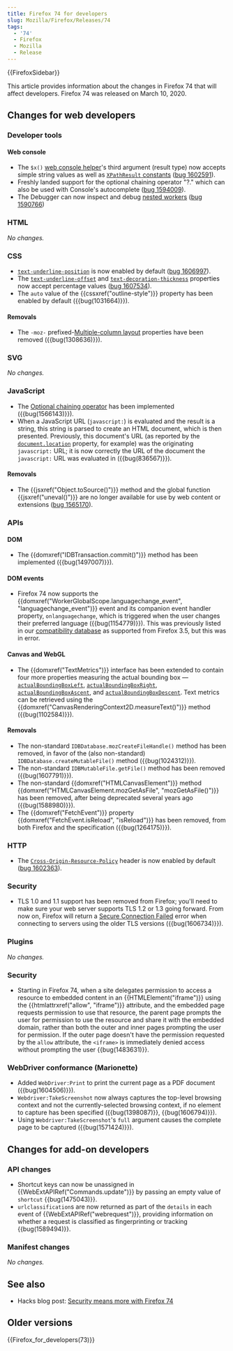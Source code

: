 ```yaml
---
title: Firefox 74 for developers
slug: Mozilla/Firefox/Releases/74
tags:
  - '74'
  - Firefox
  - Mozilla
  - Release
---
```

{{FirefoxSidebar}}

This article provides information about the changes in Firefox 74 that will affect developers. Firefox 74 was released on March 10, 2020.

## Changes for web developers

### Developer tools

#### Web console

- The `$x()` [web console helper](https://firefox-source-docs.mozilla.org/devtools-user/web_console/helpers/index.html)'s third argument (result type) now accepts simple string values as well as [`XPathResult` constants](/en-US/docs/Web/API/XPathResult#constants) ([bug 1602591](https://bugzilla.mozilla.org/show_bug.cgi?id=1602591)).
- Freshly landed support for the optional chaining operator "?." which can also be used with Console's autocomplete ([bug 1594009](https://bugzilla.mozilla.org/show_bug.cgi?id=1594009)).
- The Debugger can now inspect and debug [nested workers](/en-US/docs/Web/API/Web_Workers_API/Using_web_workers) ([bug 1590766](https://bugzilla.mozilla.org/show_bug.cgi?id=1590766))

### HTML

_No changes._

### CSS

- [`text-underline-position`](/en-US/docs/Web/CSS/text-underline-position) is now enabled by default ([bug 1606997](https://bugzilla.mozilla.org/show_bug.cgi?id=1606997)).
- The [`text-underline-offset`](/en-US/docs/Web/CSS/text-underline-offset) and [`text-decoration-thickness`](/en-US/docs/Web/CSS/text-decoration-thickness) properties now accept percentage values ([bug 1607534](https://bugzilla.mozilla.org/show_bug.cgi?id=1607534)).
- The `auto` value of the {{cssxref("outline-style")}} property has been enabled by default ({{bug(1031664)}}).

#### Removals

- The `-moz-` prefixed-[Multiple-column layout](/en-US/docs/Learn/CSS/CSS_layout/Multiple-column_Layout) properties have been removed ({{bug(1308636)}}).

### SVG

_No changes._

### JavaScript

- The [Optional chaining operator](/en-US/docs/Web/JavaScript/Reference/Operators/Optional_chaining) has been implemented ({{bug(1566143)}}).
- When a JavaScript URL (`javascript:`) is evaluated and the result is a string, this string is parsed to create an HTML document, which is then presented. Previously, this document's URL (as reported by the [`document.location`](/en-US/docs/Web/API/Document/location) property, for example) was the originating `javascript:` URL; it is now correctly the URL of the document the `javascript:` URL was evaluated in ({{bug(836567)}}).

#### Removals

- The {{jsxref("Object.toSource()")}} method and the global function {{jsxref("uneval()")}} are no longer available for use by web content or extensions ([bug 1565170](https://bugzilla.mozilla.org/show_bug.cgi?id=1565170)).

### APIs

#### DOM

- The {{domxref("IDBTransaction.commit()")}} method has been implemented ({{bug(1497007)}}).

#### DOM events

- Firefox 74 now supports the {{domxref("WorkerGlobalScope.languagechange_event", "languagechange_event")}} event and its companion event handler property, `onlanguagechange`, which is triggered when the user changes their preferred language ({{bug(1154779)}}). This was previously listed in our [compatibility database](https://github.com/mdn/browser-compat-data) as supported from Firefox 3.5, but this was in error.

#### Canvas and WebGL

- The {{domxref("TextMetrics")}} interface has been extended to contain four more properties measuring the actual bounding box — [`actualBoundingBoxLeft`](/en-US/docs/Web/API/TextMetrics/actualBoundingBoxLeft), [`actualBoundingBoxRight`](/en-US/docs/Web/API/TextMetrics/actualBoundingBoxRight), [`actualBoundingBoxAscent`](/en-US/docs/Web/API/TextMetrics/actualBoundingBoxAscent), and [`actualBoundingBoxDescent`](/en-US/docs/Web/API/TextMetrics/actualBoundingBoxDescent). Text metrics can be retrieved using the {{domxref("CanvasRenderingContext2D.measureText()")}} method ({{bug(1102584)}}).

#### Removals

- The non-standard `IDBDatabase.mozCreateFileHandle()` method has been removed, in favor of the (also non-standard) `IDBDatabase.createMutableFile()` method ({{bug(1024312)}}).
- The non-standard `IDBMutableFile.getFile()` method has been removed ({{bug(1607791)}}).
- The non-standard {{domxref("HTMLCanvasElement")}} method {{domxref("HTMLCanvasElement.mozGetAsFile", "mozGetAsFile()")}} has been removed, after being deprecated several years ago ({{bug(1588980)}}).
- The {{domxref("FetchEvent")}} property {{domxref("FetchEvent.isReload", "isReload")}} has been removed, from both Firefox and the specification ({{bug(1264175)}}).

### HTTP

- The [`Cross-Origin-Resource-Policy`](/en-US/docs/Web/HTTP/Headers/Cross-Origin-Resource-Policy) header is now enabled by default ([bug 1602363](https://bugzilla.mozilla.org/show_bug.cgi?id=1602363)).

### Security

- TLS 1.0 and 1.1 support has been removed from Firefox; you'll need to make sure your web server supports TLS 1.2 or 1.3 going forward. From now on, Firefox will return a [Secure Connection Failed](https://support.mozilla.org/en-US/kb/secure-connection-failed-firefox-did-not-connect) error when connecting to servers using the older TLS versions ({{bug(1606734)}}).

### Plugins

_No changes._

### Security

- Starting in Firefox 74, when a site delegates permission to access a resource to embedded content in an {{HTMLElement("iframe")}} using the {{htmlattrxref("allow", "iframe")}} attribute, and the embedded page requests permission to use that resource, the parent page prompts the user for permission to use the resource and share it with the embedded domain, rather than both the outer and inner pages prompting the user for permission. If the outer page doesn't have the permission requested by the `allow` attribute, the `<iframe>` is immediately denied access without prompting the user {{bug(1483631)}}.

### WebDriver conformance (Marionette)

- Added `WebDriver:Print` to print the current page as a PDF document ({{bug(1604506)}}).
- `Webdriver:TakeScreenshot` now always captures the top-level browsing context and not the currently-selected browsing context, if no element to capture has been specified ({{bug(1398087)}}, {{bug(1606794)}}).
- Using `Webdriver:TakeScreenshot`'s `full` argument causes the complete page to be captured ({{bug(1571424)}}).

## Changes for add-on developers

### API changes

- Shortcut keys can now be unassigned in {{WebExtAPIRef("Commands.update")}} by passing an empty value of `shortcut` {{bug(1475043)}}.
- `urlclassification`s are now returned as part of the `details` in each event of {{WebExtAPIRef("webrequest")}}, providing information on whether a request is classified as fingerprinting or tracking {{bug(1589494)}}.

### Manifest changes

_No changes._

## See also

- Hacks blog post: [Security means more with Firefox 74](https://hacks.mozilla.org/2020/03/security-means-more-with-firefox-74-2/)

## Older versions

{{Firefox_for_developers(73)}}
